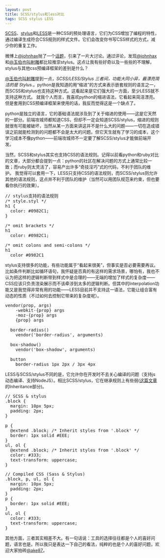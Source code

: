 ```yaml
---
layout: post
title: SCSS/stylus和less对比
tags: SCSS stylus LESS
---
```

[SCSS]、[stylus]和[LESS]是一种CSS的预处理语言，它们为CSS增加了编程的特性，通过编译生成符合CSS规则的样式文件。它们会改变你书写CSS样式的方式，减少你的重复工作。

微博上[@johnhax]抛了一个[话题][1]，引来了一片大讨论。通过评论，发现[@johnhax]和[@玉伯也叫射雕]都比较推崇stylus。这点让我有些好奇以及一些些的不理解，stylus与其他css预编译框架的差别是什么？

[@玉伯也叫射雕]提到一点，<cite>SCSS/LESS/Stylus 三者间，功能大同小异，最漂亮简洁的是 Stylus.</cite>。python是我知道的用“缩进”的方式来表示嵌套规则的语言之一，而SCSS和stylus也支持这种方式。这看起来是它们强大的一方面，至少LESS就不支持这种方式。
就我个人而言，我喜欢python的缩进语法，它看起来简洁漂亮。但是套用到CSS预编译框架来使用的话，我反而觉得这是一个缺点了。

python是独立的语言，它的基础语法就涉及到了关于缩进的使用——这是它天然的一部分。前端攻城师都知道CSS，但却不一定会知道SCSS/stylus，缩进的规则就很有可能被破坏，当然从某一方面来讲这并不是什么大的问题——一切在造成错误之前就能检测到的问题都不会是太大的问题。但它天生就有了学习的成本，这个学习成本不像python——前端攻城师不一定要了解SCSS/stylus才能做前端开发。

当然，SCSS和stylus其实也支持CSS的语法规则。记得以前看python和ruby对比的文章，大部分都会提到一点：python的社区在解决问题的方式上通常比较一致；而ruby则太灵活了，容易产出许多“奇技淫巧”式的代码，不利于团队的维护。
我觉得可以套用一下，LESS只支持CSS的语法规则，而SCSS/stylus则允许其他的语法规则，这点并不利于团队的维护（当然可以用团队规范来约束，但也要看你执行的效果）。

<pre class="prettyprint linenums">
// stylus支持的语法规则
/* style.styl */
h1 {
  color: #0982C1;
}

/* omit brackets */
h1
  color: #0982C1;

/* omit colons and semi-colons */
h1
  color #0982C1
</pre>

stylus支持很多的功能，有些功能属于“看起来很美”，但事实是否必要需要再议。比如条件判断比如循环语句，我怀疑是否真的有这样的需求场景，哪怕有，我也不认为把这样的逻辑判断带到样式中是合理的——无端的增加了样式的复杂度——CSS应该只负责渲染展示而不该牵涉到太多的逻辑判断。但其中的Interpolation功能又是我觉得非常有用的功能——LESS目前并不支持这一语法，它能让组合富有动态的性质（不过如何去控制它带来的复杂度呢）。

<pre class="prettyprint linenums">
vendor(prop, args)
    -webkit-{prop} args
    -moz-{prop} args
    {prop} args

  border-radius()
    vendor('border-radius', arguments)

  box-shadow()
    vendor('box-shadow', arguments)

  button
    border-radius 1px 2px / 3px 4px
</pre>

LESS与SCSS/stylus不同的是，它允许你在开发时不去关心编译的问题（支持js动态编译、支持NodeJS）。相比SCSS/stylus，它在继承规则上有些弱([这篇文章][2]的Inheritance部分)。

<pre class="prettyprint linenums">
// SCSS &amp; stylus
.block {
  margin: 10px 5px;
  padding: 2px;
}

p {
  @extend .block; /* Inherit styles from '.block' */
  border: 1px solid #EEE;
}
ul, ol {
  @extend .block; /* Inherit styles from '.block' */
  color: #333;
  text-transform: uppercase;
}
</pre>

<pre class="prettyprint linenums">
// Compiled CSS (Sass &amp; Stylus)
.block, p, ul, ol {
  margin: 10px 5px;
  padding: 2px;
}
p {
  border: 1px solid #EEE;
}
ul, ol {
  color: #333;
  text-transform: uppercase;
}
</pre>

其他方面，三者其实相差不大。有一句话说：工具的选择往往都是个人的喜好问题，语言也是。所以我只是表达一下自己的看法，纯粹的也是个人的喜好问题，欢迎大家拍砖[@ake87]。

[@johnhax]: http://www.weibo.com/haxy
[@玉伯也叫射雕]:http://www.weibo.com/lifesinger
[@ake87]:http://www.weibo.com/ake87
[SCSS]:http://sass-lang.com/
[stylus]:http://learnboost.github.com/stylus/
[LESS]:http://lesscss.org
[1]:http://www.weibo.com/1960954893/yiMUR5vMT
[2]:http://net.tutsplus.com/tutorials/html-css-techniques/sass-vs-less-vs-stylus-a-preprocessor-shootout/